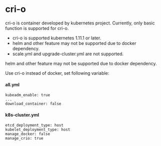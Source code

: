 cri-o
===============

cri-o is container developed by kubernetes project.
Currently, only basic function is supported for cri-o.

* cri-o is supported kubernetes 1.11.1 or later.
* helm and other feature may not be supported due to docker dependency.
* scale.yml and upgrade-cluster.yml are not supported.

helm and other feature may not be supported due to docker dependency.

Use cri-o instead of docker, set following variable:

#### all.yml

```
kubeadm_enable: true
...
download_container: false
```

#### k8s-cluster.yml

```
etcd_deployment_type: host
kubelet_deployment_type: host
manage_docker: false
manage_crio: true
```

